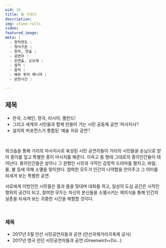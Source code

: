 ```yaml
---
wid: 16
title: 돌 구르다
description: 
img: stone-rolls
video:
featured_image: 
meta: |
  - 창작연도 : 
  - 형식구분 : 
  - 창작, 연출 : 
  - 공연자 :
  - 조연출, 오브제 : 
  - 설치 :
  - 음악 :
  - 해외 투어 매니져 :
  - 공연시간 :

---
```


## 제목

* 한국, 스페인, 영국, 러시아, 폴란드!
* 그리고 세계의 시민들과 함께 만들어 가는 시민 공동체 공연 ‘마사지사’!
* 설치와 퍼포먼스가 통합된 ‘예술 치유 공연’!

&nbsp;

워크숍을 통해 거리의 마사지사로 육성된 시민 공연자들이 거리의 시민들을 손님으로 받아 종이를 덮고 특별한 종이 마사지를 해준다. 이윽고 몸 형태 그대로의 종이인간들이 태어난다. 종이인간들은 살아나 그 원형인 시민과 극적인 감정적 드라마를 펼치고, 바람, 물, 불 등에 의해 소멸을 맞이한다. 참여한 모두가 인간의 나약함을 안아주고 그 의미를 되새겨 보는 특별한 공연.

서로에게 이방인인 시민들은 몸과 몸을 맞대며 대화를 하고, 일상의 도심 공간은 시적인 행위의 공간이 되고, 참여한 모두는 자신의 분신들을 소멸시키는 제의식을 통해 인간의 실존을 되새겨 보는 귀중한 시간을 체험할 것이다.

&nbsp;

### 제목

- 2017년 5월 안산 시민공연자들과 공연 (안산국제거리극축제 공식)
- 2017년 영국 런던 시민공연자들과 공연 (Greenwich+Do...)

